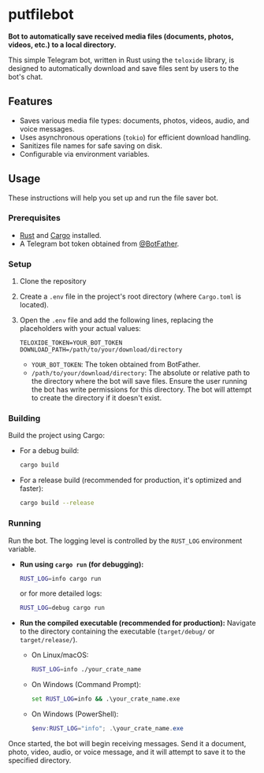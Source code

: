 # putfilebot

**Bot to automatically save received media files (documents, photos, videos, etc.) to a local directory.**

This simple Telegram bot, written in Rust using the `teloxide` library, is designed to automatically download and save files sent by users to the bot's chat.

## Features

* Saves various media file types: documents, photos, videos, audio, and voice messages.
* Uses asynchronous operations (`tokio`) for efficient download handling.
* Sanitizes file names for safe saving on disk.
* Configurable via environment variables.

## Usage

These instructions will help you set up and run the file saver bot.

### Prerequisites

* [Rust](https://www.rust-lang.org/tools/install) and [Cargo](https://doc.rust-lang.org/cargo/getting-started/installation.html) installed.
* A Telegram bot token obtained from [@BotFather](https://t.me/botfather).

### Setup

1.  Clone the repository

2.  Create a `.env` file in the project's root directory (where `Cargo.toml` is located).

3.  Open the `.env` file and add the following lines, replacing the placeholders with your actual values:
    ```env
    TELOXIDE_TOKEN=YOUR_BOT_TOKEN
    DOWNLOAD_PATH=/path/to/your/download/directory
    ```
    * `YOUR_BOT_TOKEN`: The token obtained from BotFather.
    * `/path/to/your/download/directory`: The absolute or relative path to the directory where the bot will save files. Ensure the user running the bot has write permissions for this directory. The bot will attempt to create the directory if it doesn't exist.

### Building

Build the project using Cargo:

* For a debug build:
    ```bash
    cargo build
    ```
* For a release build (recommended for production, it's optimized and faster):
    ```bash
    cargo build --release
    ```

### Running

Run the bot. The logging level is controlled by the `RUST_LOG` environment variable.

* **Run using `cargo run` (for debugging):**
    ```bash
    RUST_LOG=info cargo run
    ```
    or for more detailed logs:
    ```bash
    RUST_LOG=debug cargo run
    ```

* **Run the compiled executable (recommended for production):**
    Navigate to the directory containing the executable (`target/debug/` or `target/release/`).
    * On Linux/macOS:
        ```bash
        RUST_LOG=info ./your_crate_name
        ```
    * On Windows (Command Prompt):
        ```cmd
        set RUST_LOG=info && .\your_crate_name.exe
        ```
    * On Windows (PowerShell):
        ```powershell
        $env:RUST_LOG="info"; .\your_crate_name.exe
        ```

Once started, the bot will begin receiving messages. Send it a document, photo, video, audio, or voice message, and it will attempt to save it to the specified directory.
